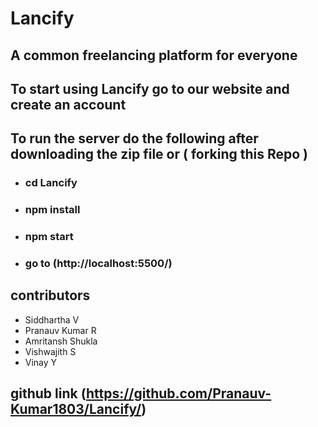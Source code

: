 # Lancify

## A common freelancing platform for everyone

## To start using Lancify go to our website and create an account

## To run the server do the following after downloading the zip file or ( forking this Repo )

- ### cd Lancify
- ### npm install
- ### npm start
- ### go to (http://localhost:5500/)

## contributors

- Siddhartha V
- Pranauv Kumar R
- Amritansh Shukla
- Vishwajith S
- Vinay Y

## github link (https://github.com/Pranauv-Kumar1803/Lancify/)
